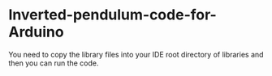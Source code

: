 # Inverted-pendulum-code-for-Arduino
You need to copy the library files into your IDE root directory of libraries and then you can run the code.
